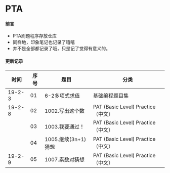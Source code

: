 # PTA

#### 前言
- PTA刷题程序存放仓库
- 同样地，印象笔记也记录了嘻嘻
- 并不是全部都记录了哦，只是记了觉得有意义的。

#### 更新记录

|时间|序号|题目|分类|
|------|------|------|------|
|19-2-3|01|6-2多项式求值|基础编程题目集|
|19-2-8|02|1002.写出这个数|PAT (Basic Level) Practice （中文）|
||03|1003.我要通过！|PAT (Basic Level) Practice （中文）|
||04|1005.继续(3n+1)猜想|PAT (Basic Level) Practice （中文）|
|19-2-9|05|1007.素数对猜想|PAT (Basic Level) Practice （中文）|